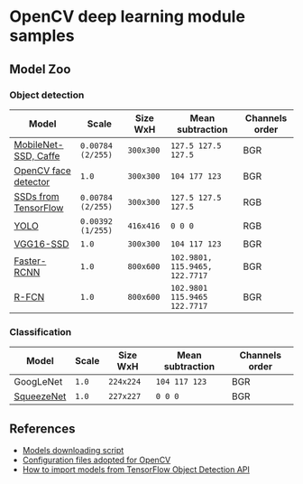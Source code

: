 # OpenCV deep learning module samples

## Model Zoo

### Object detection

|    Model | Scale |   Size WxH|   Mean subtraction | Channels order |
|---------------|-------|-----------|--------------------|-------|
| [MobileNet-SSD, Caffe](https://github.com/chuanqi305/MobileNet-SSD/) | `0.00784 (2/255)` | `300x300` | `127.5 127.5 127.5` | BGR |
| [OpenCV face detector](https://github.com/opencv/opencv/tree/master/samples/dnn/face_detector) | `1.0` | `300x300` | `104 177 123` | BGR |
| [SSDs from TensorFlow](https://github.com/tensorflow/models/tree/master/research/object_detection/) | `0.00784 (2/255)` | `300x300` | `127.5 127.5 127.5` | RGB |
| [YOLO](https://pjreddie.com/darknet/yolo/) | `0.00392 (1/255)` | `416x416` | `0 0 0` | RGB |
| [VGG16-SSD](https://github.com/weiliu89/caffe/tree/ssd) | `1.0` | `300x300` | `104 117 123` | BGR |
| [Faster-RCNN](https://github.com/rbgirshick/py-faster-rcnn) | `1.0` | `800x600` | `102.9801, 115.9465, 122.7717` | BGR |
| [R-FCN](https://github.com/YuwenXiong/py-R-FCN) | `1.0` | `800x600` | `102.9801 115.9465 122.7717` | BGR |


### Classification
|    Model | Scale |   Size WxH|   Mean subtraction | Channels order |
|---------------|-------|-----------|--------------------|-------|
| GoogLeNet | `1.0` | `224x224` | `104 117 123` | BGR |
| [SqueezeNet](https://github.com/DeepScale/SqueezeNet) | `1.0` | `227x227` | `0 0 0` | BGR |


## References
* [Models downloading script](https://github.com/opencv/opencv_extra/blob/master/testdata/dnn/download_models.py)
* [Configuration files adopted for OpenCV](https://github.com/opencv/opencv_extra/tree/master/testdata/dnn)
* [How to import models from TensorFlow Object Detection API](https://github.com/opencv/opencv/wiki/TensorFlow-Object-Detection-API)
